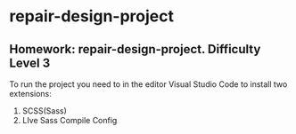# repair-design-project
## Homework: repair-design-project. Difficulty Level 3
To run the project you need to in the editor Visual Studio Code to install two extensions:
1. SCSS(Sass)
2. LIve Sass Compile Config
